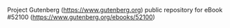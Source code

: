 Project Gutenberg (https://www.gutenberg.org) public repository for
eBook #52100 (https://www.gutenberg.org/ebooks/52100)
